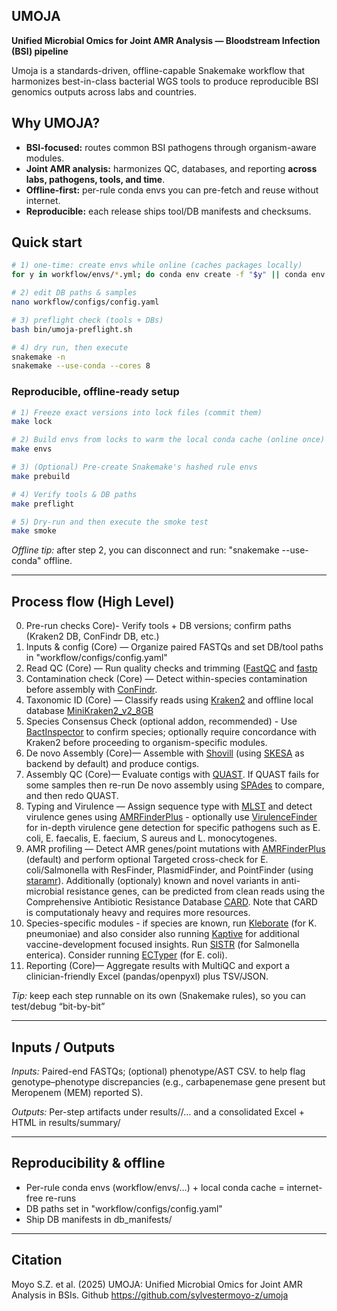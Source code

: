 ## UMOJA
**Unified Microbial Omics for Joint AMR Analysis — Bloodstream Infection (BSI) pipeline**

Umoja is a standards-driven, offline-capable Snakemake workflow that harmonizes best-in-class bacterial WGS tools
to produce reproducible BSI genomics outputs across labs and countries.

## Why UMOJA?
- **BSI-focused:** routes common BSI pathogens through organism-aware modules.
- **Joint AMR analysis:** harmonizes QC, databases, and reporting **across labs, pathogens, tools, and time**.
- **Offline-first:** per-rule conda envs you can pre-fetch and reuse without internet.
- **Reproducible:** each release ships tool/DB manifests and checksums.

## Quick start
```bash
# 1) one-time: create envs while online (caches packages locally)
for y in workflow/envs/*.yml; do conda env create -f "$y" || conda env update -f "$y"; done

# 2) edit DB paths & samples
nano workflow/configs/config.yaml

# 3) preflight check (tools + DBs)
bash bin/umoja-preflight.sh

# 4) dry run, then execute
snakemake -n
snakemake --use-conda --cores 8
```
### Reproducible, offline-ready setup
```bash
# 1) Freeze exact versions into lock files (commit them)
make lock

# 2) Build envs from locks to warm the local conda cache (online once)
make envs

# 3) (Optional) Pre-create Snakemake's hashed rule envs
make prebuild

# 4) Verify tools & DB paths
make preflight

# 5) Dry-run and then execute the smoke test
make smoke
```
_Offline tip:_ after step 2, you can disconnect and run: "snakemake --use-conda" offline. 

---
## Process flow (High Level)
0.  Pre-run checks Core)- Verify tools + DB versions; confirm paths (Kraken2 DB, ConFindr DB, etc.)
1.	Inputs & config (Core) — Organize paired FASTQs and set DB/tool paths in "workflow/configs/config.yaml"
2.	Read QC (Core) — Run quality checks and trimming ([FastQC](https://www.bioinformatics.babraham.ac.uk/projects/fastqc/) and [fastp](https://github.com/OpenGene/fastp)
3.	Contamination check (Core) — Detect within-species contamination before assembly with [ConFindr](https://github.com/OLC-Bioinformatics/ConFindr).  
4.	Taxonomic ID (Core) — Classify reads using [Kraken2](https://ccb.jhu.edu/software/kraken2/index.shtml) and offline local database [MiniKraken2_v2_8GB](https://ccb.jhu.edu/software/kraken2/index.shtml?t=downloads)
5.  Species Consensus Check (optional addon, recommended) - Use [BactInspector](https://gitlab.com/antunderwood/bactinspector) to confirm species; optionally require concordance with Kraken2 before proceeding to organism-specific modules.
6.	De novo Assembly (Core)— Assemble with [Shovill](https://github.com/tseemann/shovill) (using [SKESA](https://github.com/ncbi/SKESA) as backend by default) and produce contigs. 
7.	Assembly QC (Core)— Evaluate contigs with [QUAST](https://quast.sourceforge.net/quast). If QUAST fails for some samples then re-run De novo assembly using [SPAdes](https://ablab.github.io/spades/index.html) to compare, and then redo QUAST.
8.	Typing and Virulence — Assign sequence type with [MLST](https://github.com/tseemann/mlst) and detect virulence genes using [AMRFinderPlus](https://github.com/ncbi/amr/wiki/Running-AMRFinderPlus) - optionally use [VirulenceFinder](https://bitbucket.org/genomicepidemiology/virulencefinder/src/master/) for in-depth virulence gene detection for specific pathogens such as E. coli, E. faecalis, E. faecium, S aureus and L. monocytogenes.
9.	AMR profiling — Detect AMR genes/point mutations with [AMRFinderPlus](https://github.com/ncbi/amr/wiki/Running-AMRFinderPlus) (default) and perform optional Targeted cross-check for E. coli/Salmonella with ResFinder, PlasmidFinder, and PointFinder (using [staramr](https://github.com/phac-nml/staramr)). Additionally (optionaly) known and novel variants in anti-microbial resistance genes, can be predicted from clean reads using the Comprehensive Antibiotic Resistance Database [CARD](https://card.mcmaster.ca/). Note that CARD is computationaly heavy and requires more resources.
10.	Species-specific modules - if species are known, run [Kleborate](https://github.com/klebgenomics/Kleborate) (for K. pneumoniae) and also consider also running [Kaptive](https://github.com/klebgenomics/Kaptive) for additional vaccine-development focused insights. Run [SISTR](https://github.com/phac-nml/sistr_cmd) (for Salmonella enterica). Consider running [ECTyper](https://github.com/phac-nml/ecoli_serotyping) (for E. coli).
12.	Reporting (Core)— Aggregate results with MultiQC and export a clinician-friendly Excel (pandas/openpyxl) plus TSV/JSON. 

_Tip:_ keep each step runnable on its own (Snakemake rules), so you can test/debug “bit-by-bit”

---
## Inputs / Outputs

_Inputs:_ Paired-end FASTQs; (optional) phenotype/AST CSV. to help flag genotype–phenotype discrepancies (e.g., carbapenemase gene present but Meropenem (MEM) reported S).

_Outputs:_ Per-step artifacts under results/<sample>/… and a consolidated Excel + HTML in results/summary/

---
## Reproducibility & offline
- Per-rule conda envs (workflow/envs/…) + local conda cache = internet-free re-runs
- DB paths set in "workflow/configs/config.yaml"
- Ship DB manifests in db_manifests/

---
## Citation

Moyo S.Z. et al. (2025) UMOJA: Unified Microbial Omics for Joint AMR Analysis in BSIs. Github https://github.com/sylvestermoyo-z/umoja
